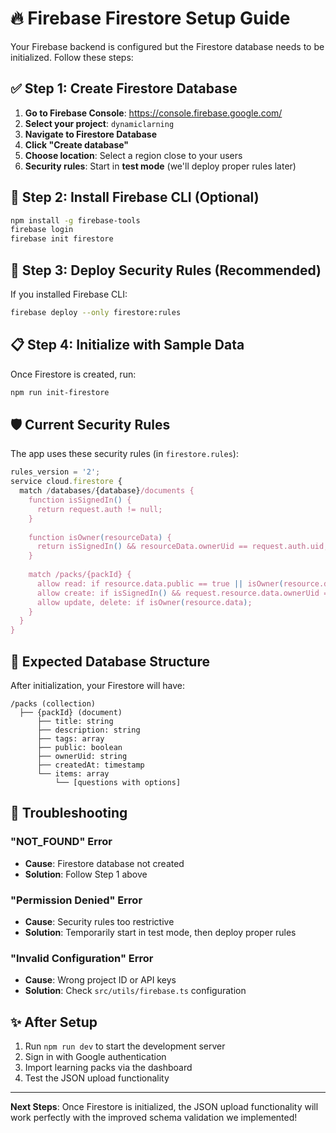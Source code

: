 # 🔥 Firebase Firestore Setup Guide

Your Firebase backend is configured but the Firestore database needs to be initialized. Follow these steps:

## ✅ **Step 1: Create Firestore Database**

1. **Go to Firebase Console**: https://console.firebase.google.com/
2. **Select your project**: `dynamiclarning`
3. **Navigate to Firestore Database**
4. **Click "Create database"**
5. **Choose location**: Select a region close to your users
6. **Security rules**: Start in **test mode** (we'll deploy proper rules later)

## 🔧 **Step 2: Install Firebase CLI (Optional)**

```bash
npm install -g firebase-tools
firebase login
firebase init firestore
```

## 🚀 **Step 3: Deploy Security Rules (Recommended)**

If you installed Firebase CLI:
```bash
firebase deploy --only firestore:rules
```

## 📋 **Step 4: Initialize with Sample Data**

Once Firestore is created, run:
```bash
npm run init-firestore
```

## 🛡️ **Current Security Rules**

The app uses these security rules (in `firestore.rules`):

```javascript
rules_version = '2';
service cloud.firestore {
  match /databases/{database}/documents {
    function isSignedIn() {
      return request.auth != null;
    }
    
    function isOwner(resourceData) {
      return isSignedIn() && resourceData.ownerUid == request.auth.uid;
    }
    
    match /packs/{packId} {
      allow read: if resource.data.public == true || isOwner(resource.data);
      allow create: if isSignedIn() && request.resource.data.ownerUid == request.auth.uid;
      allow update, delete: if isOwner(resource.data);
    }
  }
}
```

## 🎯 **Expected Database Structure**

After initialization, your Firestore will have:

```
/packs (collection)
  ├── {packId} (document)
      ├── title: string
      ├── description: string
      ├── tags: array
      ├── public: boolean
      ├── ownerUid: string
      ├── createdAt: timestamp
      └── items: array
          └── [questions with options]
```

## 🚨 **Troubleshooting**

### "NOT_FOUND" Error
- **Cause**: Firestore database not created
- **Solution**: Follow Step 1 above

### "Permission Denied" Error  
- **Cause**: Security rules too restrictive
- **Solution**: Temporarily start in test mode, then deploy proper rules

### "Invalid Configuration" Error
- **Cause**: Wrong project ID or API keys
- **Solution**: Check `src/utils/firebase.ts` configuration

## ✨ **After Setup**

1. Run `npm run dev` to start the development server
2. Sign in with Google authentication  
3. Import learning packs via the dashboard
4. Test the JSON upload functionality

---

**Next Steps**: Once Firestore is initialized, the JSON upload functionality will work perfectly with the improved schema validation we implemented!